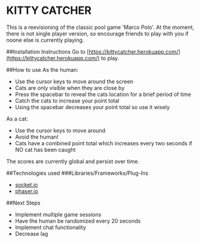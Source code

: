 # KITTY CATCHER

This is a reevisioning of the classic pool game 'Marco Polo'. At the moment, there is not single player version, so encourage friends to play with you if noone else is currently playing. 

##Installation Instructions
Go to [https://kittycatcher.herokuapp.com/](https://kittycatcher.herokuapp.com/) to play.

##How to use
As the human: 
* Use the cursor keys to move around the screen
* Cats are only visible when they are close by
* Press the spacebar to reveal the cats location for a brief period of time
* Catch the cats to increase your point total
* Using the spacebar decreases your point total so use it wisely

As a cat:
* Use the cursor keys to move around
* Avoid the human!
* Cats have a combined point total which increases every two seconds if NO cat has been caught

The scores are currently global and persist over time. 

##Technologies used
###Libraries/Frameworks/Plug-Ins
* [socket.io](http://socket.io/)
* [phaser.io](http://phaser.io/)

##Next Steps
* Implement multiple game sessions
* Have the human be randomized every 20 seconds
* Implement chat functionality
* Decrease lag
